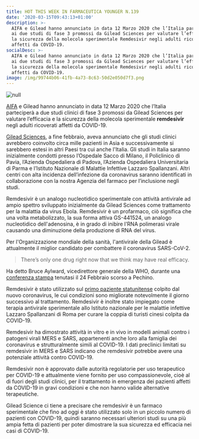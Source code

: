 ```yaml
---
title: HOT THIS WEEK IN FARMACEUTICA YOUNGER N.139
date: '2020-03-15T09:43:13+01:00'
description: >-
  AIFA e Gilead hanno annunciato in data 12 Marzo 2020 che l’Italia parteciperà
  ai due studi di fase 3 promossi da Gilead Sciences per valutare l’efficacia e
  la sicurezza della molecola sperimentale Remdesivir negli adulti ricoverati
  affetti da COVID-19.
socialDesc: >-
  AIFA e Gilead hanno annunciato in data 12 Marzo 2020 che l’Italia parteciperà
  ai due studi di fase 3 promossi da Gilead Sciences per valutare l’efficacia e
  la sicurezza della molecola sperimentale Remdesivir negli adulti ricoverati
  affetti da COVID-19.
image: /img/99744b06-41fb-4a73-8c63-50d2e050d7f3.png
---
```

![null](/img/99744b06-41fb-4a73-8c63-50d2e050d7f3.png)

[AIFA](https://www.aifa.gov.it/web/guest/-/aifa-e-gilead-annunciano-che-l-italia-e-tra-i-paesi-che-testeranno-l-antivirale-remdesivir-per-il-trattamento-del-covid-19) e Gilead hanno annunciato in data 12 Marzo 2020 che l’Italia parteciperà a due studi clinici di fase 3 promossi da Gilead Sciences per valutare l’efficacia e la sicurezza della molecola sperimentale **remdesivir** negli adulti ricoverati affetti da COVID-19.

[Gilead Sciences](https://www.gilead.com/purpose/advancing-global-health/covid-19), a fine febbraio, aveva annunciato che gli studi clinici avrebbero coinvolto circa mille pazienti in Asia e successivamente si sarebbero estesi in altri Paesi tra cui anche l'Italia. Gli studi in Italia saranno inizialmente condotti presso l’Ospedale Sacco di Milano, il Policlinico di Pavia, l’Azienda Ospedaliera di Padova, l’Azienda Ospedaliera Universitaria di Parma e l’Istituto Nazionale di Malattie Infettive Lazzaro Spallanzani. Altri centri con alta incidenza dell’infezione da coronavirus saranno identificati in collaborazione con la nostra Agenzia del farmaco per l’inclusione negli studi.

Remdesivir è un analogo nucleotidico sperimentale con attività antivirale ad ampio spettro sviluppato inizialmente da Gilead Sciences come trattamento per la malattia da virus Ebola. Remdesivir è un profarmaco, ciò significa che una volta metabolizzato, la sua forma attiva GS-441524, un analogo nucleotidico dell'adenosina, è in grado di inibire l'RNA polimerasi virale causando una diminuzione della produzione di RNA del virus. 

Per l'Organizzazione mondiale della sanità, l'antivirale della Gilead è attualmente il miglior candidato per combattere il coronavirus SARS-CoV-2. 

> There’s only one drug right now that we think may have real efficacy.

Ha detto Bruce Aylward, vicedirettore generale della WHO, durante una [conferenza stampa](https://www.who.int/docs/default-source/coronaviruse/transcripts/joint-mission-press-conference-script-english-final.pdf?sfvrsn=51c90b9e_2) tenutasi il 24 Febbraio scorso a Pechino. 

Remdesivir è stato utilizzato sul [primo paziente statunitense](https://www.nejm.org/doi/10.1056/NEJMoa2001191) colpito dal nuovo coronavirus, le cui condizioni sono migliorate notevolmente il giorno successivo al trattamento. Remdesivir è inoltre stato impiegato come terapia antivirale sperimentale allo Istituto nazionale per le malattie infettive Lazzaro Spallanzani di Roma per curare la coppia di turisti cinesi colpita da COVID-19.

Remdesivir ha dimostrato attività in vitro e in vivo in modelli animali contro i patogeni virali MERS e SARS, appartenenti anche loro alla famiglia dei coronavirus e strutturalmente simili al COVID-19. I dati preclinici limitati su remdesivir in MERS e SARS indicano che remdesivir potrebbe avere una potenziale attività contro COVID-19.

Remdesivir non è approvato dalle autorità regolatorie per uso terapeutico per COVID-19 e attualmente viene fornito per uso compassionevole, cioè al di fuori degli studi clinici, per il trattamento in emergenza dei pazienti affetti da COVID-19 in gravi condizioni e che non hanno valide alternative terapeutiche.

Gilead Science ci tiene a precisare che remdesivir è un farmaco sperimentale che fino ad oggi è stato utilizzato solo in un piccolo numero di pazienti con COVID-19, quindi saranno necessari ulteriori studi su una più ampia fetta di pazienti per poter dimostrare la sua sicurezza ed efficacia nei casi di COVID-19.
